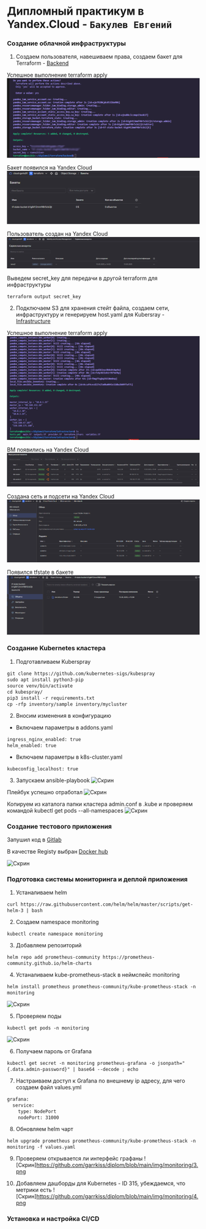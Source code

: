 # Дипломный практикум в Yandex.Cloud - `Бакулев Евгений`

### Создание облачной инфраструктуры

1. Создаем пользователя, навешиваем права, создаем бакет для Terraform - [Backend](https://github.com/garrkiss/diplom/tree/main/terraform/backend)

Успешное выполнение terraform apply
![Скрин](https://github.com/garrkiss/diplom/blob/main/img/backend/1.png)

Бакет появился на Yandex Cloud
![Скрин](https://github.com/garrkiss/diplom/blob/main/img/backend/2.png)

Пользователь создан на Yandex Cloud
![Скрин](https://github.com/garrkiss/diplom/blob/main/img/backend/3.png)

Выведем secret_key для передачи в другой terraform для инфраструктуры
```
terraform output secret_key
```

2. Подключаем S3 для хранения стейт файла, создаем сети, инфраструктуру и генерируем host.yaml для Kubersray - [Infrastructure](https://github.com/garrkiss/diplom/tree/main/terraform/infrastructure)

Успешное выполнение terraform apply
![Скрин](https://github.com/garrkiss/diplom/blob/main/img/infrastructure/1.png)

ВМ появились на Yandex Cloud
![Скрин](https://github.com/garrkiss/diplom/blob/main/img/infrastructure/2.png)

Создана сеть и подсети на Yandex Cloud
![Скрин](https://github.com/garrkiss/diplom/blob/main/img/infrastructure/3.png)

Появился tfstate в бакете
![Скрин](https://github.com/garrkiss/diplom/blob/main/img/infrastructure/4.png)


### Создание Kubernetes кластера

1. Подготавливаем Kuberspray

```
git clone https://github.com/kubernetes-sigs/kubespray
sudo apt install python3-pip
source venv/bin/activate
cd kubespray/
pip3 install -r requirements.txt
cp -rfp inventory/sample inventory/mycluster
```
2. Вносим изменения в конфигурацию
   
- Включаем параметры в addons.yaml
```  
ingress_nginx_enabled: true
helm_enabled: true
````
- Включаем параметры в k8s-cluster.yaml
````
kubeconfig_localhost: true
````

3. Запускаем ansible-playbook
![Скрин](https://github.com/garrkiss/diplom/blob/main/img/kuberspray/1.png)

Плейбук успешно отработал
![Скрин](https://github.com/garrkiss/diplom/blob/main/img/kuberspray/2.png)

Копируем из каталога папки кластера admin.conf в .kube и проверяем командой kubectl get pods --all-namespaces
![Скрин](https://github.com/garrkiss/diplom/blob/main/img/kuberspray/3.png)


### Создание тестового приложения

Запушил код в [Gitlab](https://gitlab.com/garrkiss/test-app)

В качестве Registy выбран [Docker hub](https://hub.docker.com/repository/docker/garrkiss/test-app)

![Скрин](https://github.com/garrkiss/diplom/blob/main/img/test-app/1.png)


### Подготовка cистемы мониторинга и деплой приложения

1. Устаналиваем helm
```
curl https://raw.githubusercontent.com/helm/helm/master/scripts/get-helm-3 | bash
```
2. Создаем namespace monitoring
```
kubectl create namespace monitoring
```
3. Добавляем репозиторий
```
helm repo add prometheus-community https://prometheus-community.github.io/helm-charts
```
4. Устаналиваем kube-prometheus-stack в неймспейс monitoring
```
helm install prometheus prometheus-community/kube-prometheus-stack -n monitoring
```
![Скрин](https://github.com/garrkiss/diplom/blob/main/img/monitoring/1.png)

5. Проверяем поды
```
kubectl get pods -n monitoring
```
![Скрин](https://github.com/garrkiss/diplom/blob/main/img/monitoring/2.png)

6. Получаем пароль от Grafana
```
kubectl get secret -n monitoring prometheus-grafana -o jsonpath="{.data.admin-password}" | base64 --decode ; echo
```

7. Настраиваем доступ к Grafana по внешнему ip адресу, для чего создаем файл values.yml
```
grafana:
  service:
    type: NodePort
    nodePort: 31000
```
8. Обновляем helm чарт
```
helm upgrade prometheus prometheus-community/kube-prometheus-stack -n monitoring -f values.yaml
```
9. Проверяем открывается ли интерфейс графаны
![Скрин]https://github.com/garrkiss/diplom/blob/main/img/monitoring/3.png

10. Добавляем дашборды для Kubernetes - ID 315, убеждаемся, что метрики есть
![Скрин]https://github.com/garrkiss/diplom/blob/main/img/monitoring/4.png



### Установка и настройка CI/CD
